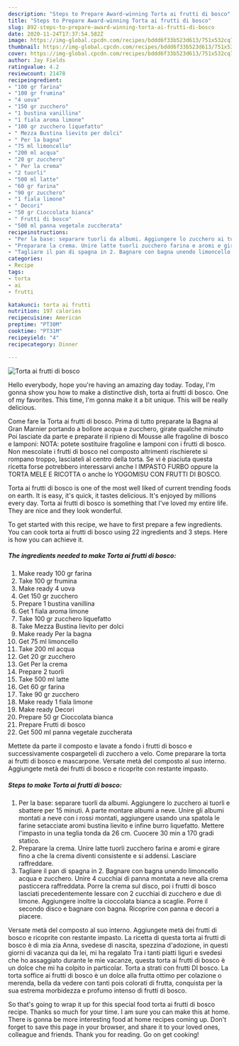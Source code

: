 ```yaml
---
description: "Steps to Prepare Award-winning Torta ai frutti di bosco"
title: "Steps to Prepare Award-winning Torta ai frutti di bosco"
slug: 892-steps-to-prepare-award-winning-torta-ai-frutti-di-bosco
date: 2020-11-24T17:37:54.582Z
image: https://img-global.cpcdn.com/recipes/bddd6f33b523d613/751x532cq70/torta-ai-frutti-di-bosco-recipe-main-photo.jpg
thumbnail: https://img-global.cpcdn.com/recipes/bddd6f33b523d613/751x532cq70/torta-ai-frutti-di-bosco-recipe-main-photo.jpg
cover: https://img-global.cpcdn.com/recipes/bddd6f33b523d613/751x532cq70/torta-ai-frutti-di-bosco-recipe-main-photo.jpg
author: Jay Fields
ratingvalue: 4.2
reviewcount: 21478
recipeingredient:
- "100 gr farina"
- "100 gr frumina"
- "4 uova"
- "150 gr zucchero"
- "1 bustina vanillina"
- "1 fiala aroma limone"
- "100 gr zucchero liquefatto"
- " Mezza Bustina lievito per dolci"
- " Per la bagna"
- "75 ml limoncello"
- "200 ml acqua"
- "20 gr zucchero"
- " Per la crema"
- "2 tuorli"
- "500 ml latte"
- "60 gr farina"
- "90 gr zucchero"
- "1 fiala limone"
- " Decori"
- "50 gr Cioccolata bianca"
- " Frutti di bosco"
- "500 ml panna vegetale zuccherata"
recipeinstructions:
- "Per la base: separare tuorli da albumi. Aggiungere lo zucchero ai tuorli e sbattere per 15 minuti. A parte montare albumi a neve. Unire gli albumi montati a neve con i rossi montati, aggiungere usando una spatola le farine setacciate aromi bustina lievito e infine burro liquefatto. Mettere l&#39;impasto in una teglia tonda da 26 cm. Cuocere 30 min a 170 gradi statico."
- "Preparare la crema. Unire latte tuorli zucchero farina e aromi e girare fino a che la crema diventi consistente e si addensi. Lasciare raffreddare."
- "Tagliare il pan di spagna in 2. Bagnare con bagna unendo limoncello acqua e zucchero. Unire 4 cucchiai di panna montata a neve alla crema pasticcera raffreddata. Porre la crema sul disco, poi i frutti di bosco lasciati precedentemente lessare con 2 cucchiai di zucchero e due di limone. Aggiungere inoltre la cioccolata bianca a scaglie. Porre il secondo disco e bagnare con bagna. Ricoprire con panna e decori a piacere."
categories:
- Recipe
tags:
- torta
- ai
- frutti

katakunci: torta ai frutti 
nutrition: 197 calories
recipecuisine: American
preptime: "PT30M"
cooktime: "PT31M"
recipeyield: "4"
recipecategory: Dinner

---
```



![Torta ai frutti di bosco](https://img-global.cpcdn.com/recipes/bddd6f33b523d613/751x532cq70/torta-ai-frutti-di-bosco-recipe-main-photo.jpg)

Hello everybody, hope you're having an amazing day today. Today, I'm gonna show you how to make a distinctive dish, torta ai frutti di bosco. One of my favorites. This time, I'm gonna make it a bit unique. This will be really delicious.

Come fare la Torta ai frutti di bosco. Prima di tutto preparate la Bagna al Gran Marnier portando a bollore acqua e zucchero, girate qualche minuto Poi lasciate da parte e preparate il ripieno di Mousse alle fragoline di bosco e lamponi: NOTA: potete sostituire fragoline e lamponi con i frutti di bosco. Non mescolate i frutti di bosco nel composto altrimenti rischierete si rompano troppo, lasciateli al centro della torta. Se vi è piaciuta questa ricetta forse potrebbero interessarvi anche l IMPASTO FURBO oppure la TORTA MELE E RICOTTA o anche lo YOGOMISU CON FRUTTI DI BOSCO.

Torta ai frutti di bosco is one of the most well liked of current trending foods on earth. It is easy, it's quick, it tastes delicious. It's enjoyed by millions every day. Torta ai frutti di bosco is something that I've loved my entire life. They are nice and they look wonderful.


To get started with this recipe, we have to first prepare a few ingredients. You can cook torta ai frutti di bosco using 22 ingredients and 3 steps. Here is how you can achieve it.

<!--inarticleads1-->

##### The ingredients needed to make Torta ai frutti di bosco:

1. Make ready 100 gr farina
1. Take 100 gr frumina
1. Make ready 4 uova
1. Get 150 gr zucchero
1. Prepare 1 bustina vanillina
1. Get 1 fiala aroma limone
1. Take 100 gr zucchero liquefatto
1. Take  Mezza Bustina lievito per dolci
1. Make ready  Per la bagna
1. Get 75 ml limoncello
1. Take 200 ml acqua
1. Get 20 gr zucchero
1. Get  Per la crema
1. Prepare 2 tuorli
1. Take 500 ml latte
1. Get 60 gr farina
1. Take 90 gr zucchero
1. Make ready 1 fiala limone
1. Make ready  Decori
1. Prepare 50 gr Cioccolata bianca
1. Prepare  Frutti di bosco
1. Get 500 ml panna vegetale zuccherata


Mettete da parte il composto e lavate a fondo i frutti di bosco e successivamente cospargeteli di zucchero a velo. Come preparare la torta ai frutti di bosco e mascarpone. Versate metà del composto al suo interno. Aggiungete metà dei frutti di bosco e ricoprite con restante impasto. 

<!--inarticleads2-->

##### Steps to make Torta ai frutti di bosco:

1. Per la base: separare tuorli da albumi. Aggiungere lo zucchero ai tuorli e sbattere per 15 minuti. A parte montare albumi a neve. Unire gli albumi montati a neve con i rossi montati, aggiungere usando una spatola le farine setacciate aromi bustina lievito e infine burro liquefatto. Mettere l&#39;impasto in una teglia tonda da 26 cm. Cuocere 30 min a 170 gradi statico.
1. Preparare la crema. Unire latte tuorli zucchero farina e aromi e girare fino a che la crema diventi consistente e si addensi. Lasciare raffreddare.
1. Tagliare il pan di spagna in 2. Bagnare con bagna unendo limoncello acqua e zucchero. Unire 4 cucchiai di panna montata a neve alla crema pasticcera raffreddata. Porre la crema sul disco, poi i frutti di bosco lasciati precedentemente lessare con 2 cucchiai di zucchero e due di limone. Aggiungere inoltre la cioccolata bianca a scaglie. Porre il secondo disco e bagnare con bagna. Ricoprire con panna e decori a piacere.


Versate metà del composto al suo interno. Aggiungete metà dei frutti di bosco e ricoprite con restante impasto. La ricetta di questa torta ai frutti di bosco è di mia zia Anna, svedese di nascita, spezzina d&#39;adozione, in questi giorni di vacanza qui da lei, mi ha regalato Tra i tanti piatti liguri e svedesi che ho assaggiato durante le mie vacanze, questa torta ai frutti di bosco è un dolce che mi ha colpito in particolar. Torta a strati con frutti DI bosco. La torta soffice ai frutti di bosco è un dolce alla frutta ottimo per colazione o merenda, bella da vedere con tanti pois colorati di frutta, conquista per la sua estrema morbidezza e profumo intenso di frutti di bosco. 

So that's going to wrap it up for this special food torta ai frutti di bosco recipe. Thanks so much for your time. I am sure you can make this at home. There is gonna be more interesting food at home recipes coming up. Don't forget to save this page in your browser, and share it to your loved ones, colleague and friends. Thank you for reading. Go on get cooking!
